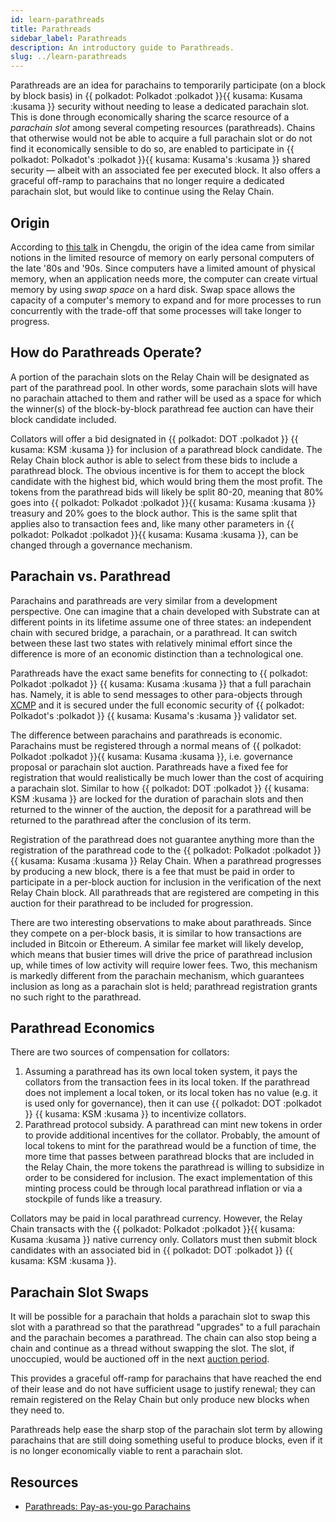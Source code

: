 ```yaml
---
id: learn-parathreads
title: Parathreads
sidebar_label: Parathreads
description: An introductory guide to Parathreads.
slug: ../learn-parathreads
---
```


Parathreads are an idea for parachains to temporarily participate (on a block by block basis) 
in {{ polkadot: Polkadot :polkadot }}{{ kusama: Kusama :kusama }} security without needing to 
lease a dedicated parachain slot. This is done through economically sharing the scarce resource 
of a *parachain slot* among several competing resources (parathreads). Chains that otherwise would 
not be able to acquire a full parachain slot or do not find it economically sensible to do so, are 
enabled to participate in {{ polkadot: Polkadot's :polkadot }}{{ kusama: Kusama's :kusama }} shared 
security &mdash; albeit with an associated fee per executed block. It also offers a graceful off-ramp 
to parachains that no longer require a dedicated parachain slot, but would like to continue using the 
Relay Chain.

## Origin

According to [this talk](https://v.douyu.com/show/a4Jj7llO5q47Dk01) in Chengdu, the origin of the
idea came from similar notions in the limited resource of memory on early personal computers of the
late '80s and '90s. Since computers have a limited amount of physical memory, when an application
needs more, the computer can create virtual memory by using *swap space* on a hard disk. Swap space
allows the capacity of a computer's memory to expand and for more processes to run concurrently with
the trade-off that some processes will take longer to progress.

## How do Parathreads Operate?

A portion of the parachain slots on the Relay Chain will be designated as part of the parathread
pool. In other words, some parachain slots will have no parachain attached to them and rather will
be used as a space for which the winner(s) of the block-by-block parathread fee auction can have
their block candidate included.

Collators will offer a bid designated in {{ polkadot: DOT :polkadot }} 
{{ kusama: KSM :kusama }} for inclusion of a parathread block candidate. The
Relay Chain block author is able to select from these bids to include a parathread block. The
obvious incentive is for them to accept the block candidate with the highest bid, which would bring
them the most profit. The tokens from the parathread bids will likely be split 80-20, meaning that
80% goes into {{ polkadot: Polkadot :polkadot }}{{ kusama: Kusama :kusama }} treasury and 20% goes 
to the block author. This is the same split that applies also to transaction fees and, like many other 
parameters in {{ polkadot: Polkadot :polkadot }}{{ kusama: Kusama :kusama }}, can be changed through 
a governance mechanism.

## Parachain vs. Parathread

Parachains and parathreads are very similar from a development perspective. One can imagine that a
chain developed with Substrate can at different points in its lifetime assume one of three states:
an independent chain with secured bridge, a parachain, or a parathread. It can switch between these
last two states with relatively minimal effort since the difference is more of an economic
distinction than a technological one.

Parathreads have the exact same benefits for connecting to {{ polkadot: Polkadot :polkadot }} 
{{ kusama: Kusama :kusama }} that a full parachain has. Namely, it is able to send messages to 
other para-objects through [XCMP](learn-cross-consensus.md###XCMP) and it is secured
under the full economic security of {{ polkadot: Polkadot's :polkadot }} 
{{ kusama: Kusama's :kusama }} validator set.

The difference between parachains and parathreads is economic. Parachains must be registered through
a normal means of {{ polkadot: Polkadot :polkadot }}{{ kusama: Kusama :kusama }}, i.e. governance 
proposal or parachain slot auction. Parathreads have a fixed fee for registration that would realistically 
be much lower than the cost of acquiring a parachain slot. Similar to how {{ polkadot: DOT :polkadot }} 
{{ kusama: KSM :kusama }} are locked for the duration of parachain slots and then returned to the winner 
of the auction, the deposit for a parathread will be returned to the parathread after the conclusion of 
its term.

Registration of the parathread does not guarantee anything more than the registration of the
parathread code to the {{ polkadot: Polkadot :polkadot }}{{ kusama: Kusama :kusama }} Relay Chain. 
When a parathread progresses by producing a new block, there is a fee that must be paid in order to 
participate in a per-block auction for inclusion in the verification of the next Relay Chain block. 
All parathreads that are registered are competing in this auction for their parathread to be included 
for progression.

There are two interesting observations to make about parathreads. Since they compete on a
per-block basis, it is similar to how transactions are included in Bitcoin or Ethereum. A similar
fee market will likely develop, which means that busier times will drive the price of parathread
inclusion up, while times of low activity will require lower fees. Two, this mechanism is markedly
different from the parachain mechanism, which guarantees inclusion as long as a parachain slot is
held; parathread registration grants no such right to the parathread.

## Parathread Economics

There are two sources of compensation for collators:

1. Assuming a parathread has its own local token system, it pays the collators from the transaction
   fees in its local token. If the parathread does not implement a local token, or its local token
   has no value (e.g. it is used only for governance), then it can use {{ polkadot: DOT :polkadot }} 
{{ kusama: KSM :kusama }} to incentivize collators.
2. Parathread protocol subsidy. A parathread can mint new tokens in order to provide additional
   incentives for the collator. Probably, the amount of local tokens to mint for the parathread
   would be a function of time, the more time that passes between parathread blocks that are
   included in the Relay Chain, the more tokens the parathread is willing to subsidize in order to
   be considered for inclusion. The exact implementation of this minting process could be through
   local parathread inflation or via a stockpile of funds like a treasury.

Collators may be paid in local parathread currency. However, the Relay Chain transacts with the
{{ polkadot: Polkadot :polkadot }}{{ kusama: Kusama :kusama }} native currency only. Collators 
must then submit block candidates with an associated bid in {{ polkadot: DOT :polkadot }}
{{ kusama: KSM :kusama }}.

## Parachain Slot Swaps

It will be possible for a parachain that holds a parachain slot to swap this slot with a parathread
so that the parathread "upgrades" to a full parachain and the parachain becomes a parathread. The
chain can also stop being a chain and continue as a thread without swapping the slot. The slot, if
unoccupied, would be auctioned off in the next [auction period](learn-auction.md).

This provides a graceful off-ramp for parachains that have reached the end of their lease and do not
have sufficient usage to justify renewal; they can remain registered on the Relay Chain but only
produce new blocks when they need to.

Parathreads help ease the sharp stop of the parachain slot term by allowing parachains that are
still doing something useful to produce blocks, even if it is no longer economically viable to rent
a parachain slot.

## Resources

- [Parathreads: Pay-as-you-go Parachains](https://medium.com/polkadot-network/parathreads-pay-as-you-go-parachains-7440d23dde06)
